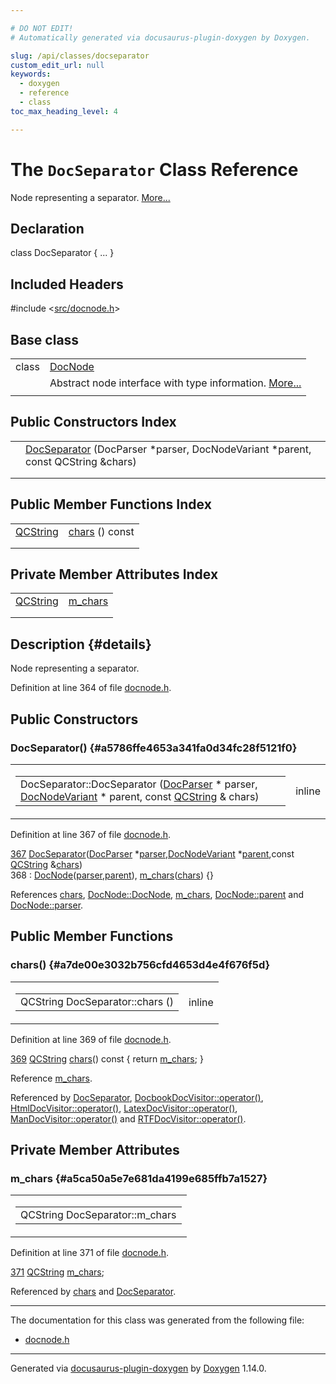 ```yaml
---

# DO NOT EDIT!
# Automatically generated via docusaurus-plugin-doxygen by Doxygen.

slug: /api/classes/docseparator
custom_edit_url: null
keywords:
  - doxygen
  - reference
  - class
toc_max_heading_level: 4

---
```


<div class="doxyPage">

# The `DocSeparator` Class Reference

Node representing a separator. <a href="#details">More...</a>

## Declaration

<div class="doxyDeclaration">
class DocSeparator { ... }
</div>

## Included Headers

<div class="doxyIncludesList">#include &lt;<a href="/web-doxygen/docs/api/files/src/docnode-h">src/docnode.h</a>&gt;
</div>

## Base class

<table class="doxyMembersIndex">

<tr class="doxyMemberIndexItem">
<td class="doxyMemberIndexItemType" align="left" valign="top">class</td>
<td class="doxyMemberIndexItemName" align="left" valign="top"><a href="/web-doxygen/docs/api/classes/docnode">DocNode</a></td>
</tr>
<tr class="doxyMemberIndexDescription">
<td class="doxyMemberIndexDescriptionLeft"></td>
<td class="doxyMemberIndexDescriptionRight">
Abstract node interface with type information. <a href="/web-doxygen/docs/api/classes/docnode/#details">More...</a>
</td>
</tr>
<tr class="doxyMemberIndexSeparator">
<td class="doxyMemberIndexSeparator" colspan="2"></td>
</tr>

</table>

## Public Constructors Index

<table class="doxyMembersIndex">

<tr class="doxyMemberIndexItem">
<td class="doxyMemberIndexItemType" align="left" valign="top"></td>
<td class="doxyMemberIndexItemName" align="left" valign="top"><a href="#a5786ffe4653a341fa0d34fc28f5121f0">DocSeparator</a> (DocParser *parser, DocNodeVariant *parent, const QCString &amp;chars)</td>
</tr>
<tr class="doxyMemberIndexDescription">
<td class="doxyMemberIndexDescriptionLeft"></td>
<td class="doxyMemberIndexDescriptionRight">
</td>
</tr>
<tr class="doxyMemberIndexSeparator">
<td class="doxyMemberIndexSeparator" colspan="2"></td>
</tr>

</table>

## Public Member Functions Index

<table class="doxyMembersIndex">

<tr class="doxyMemberIndexItem">
<td class="doxyMemberIndexItemType" align="left" valign="top"><a href="/web-doxygen/docs/api/classes/qcstring">QCString</a></td>
<td class="doxyMemberIndexItemName" align="left" valign="top"><a href="#a7de00e3032b756cfd4653d4e4f676f5d">chars</a> () const</td>
</tr>
<tr class="doxyMemberIndexDescription">
<td class="doxyMemberIndexDescriptionLeft"></td>
<td class="doxyMemberIndexDescriptionRight">
</td>
</tr>
<tr class="doxyMemberIndexSeparator">
<td class="doxyMemberIndexSeparator" colspan="2"></td>
</tr>

</table>

## Private Member Attributes Index

<table class="doxyMembersIndex">

<tr class="doxyMemberIndexItem">
<td class="doxyMemberIndexItemType" align="left" valign="top"><a href="/web-doxygen/docs/api/classes/qcstring">QCString</a></td>
<td class="doxyMemberIndexItemName" align="left" valign="top"><a href="#a5ca50a5e7e681da4199e685ffb7a1527">m_chars</a></td>
</tr>
<tr class="doxyMemberIndexDescription">
<td class="doxyMemberIndexDescriptionLeft"></td>
<td class="doxyMemberIndexDescriptionRight">
</td>
</tr>
<tr class="doxyMemberIndexSeparator">
<td class="doxyMemberIndexSeparator" colspan="2"></td>
</tr>

</table>

## Description {#details}

Node representing a separator.

Definition at line 364 of file <a href="/web-doxygen/docs/api/files/src/docnode-h">docnode.h</a>.

<div class="doxySectionDef">

## Public Constructors

### DocSeparator() {#a5786ffe4653a341fa0d34fc28f5121f0}

<div class="doxyMemberItem">
<div class="doxyMemberProto">
<table class="doxyMemberLabels">
<tr class="doxyMemberLabels">
<td class="doxyMemberLabelsLeft">
<table class="doxyMemberName">
<tr>
<td class="doxyMemberName">DocSeparator::DocSeparator (<a href="/web-doxygen/docs/api/classes/docparser">DocParser</a> * parser, <a href="/web-doxygen/docs/api/files/src/docnode-h/#a15a8494c4d80bb52db036d2fb5e9e9f8">DocNodeVariant</a> * parent, const <a href="/web-doxygen/docs/api/classes/qcstring">QCString</a> &amp; chars)</td>
</tr>
</table>
</td>
<td class="doxyMemberLabelsRight">
<span class="doxyMemberLabels">
<span class="doxyMemberLabel inline">inline</span>
</span>
</td>
</tr>
</table>
</div>
<div class="doxyMemberDoc">



Definition at line 367 of file <a href="/web-doxygen/docs/api/files/src/docnode-h">docnode.h</a>.

<div class="doxyProgramListing">

<div class="doxyCodeLine"><span class="doxyLineNumber"><a href="#a5786ffe4653a341fa0d34fc28f5121f0">367</a></span><span class="doxyLineContent"><span class="doxyHighlight">    <a href="#a5786ffe4653a341fa0d34fc28f5121f0">DocSeparator</a>(<a href="/web-doxygen/docs/api/classes/docparser">DocParser</a> *<a href="/web-doxygen/docs/api/classes/docnode/#a82847109f245ad8e8fe6102cf875fcd1">parser</a>,<a href="/web-doxygen/docs/api/files/src/docnode-h/#a15a8494c4d80bb52db036d2fb5e9e9f8">DocNodeVariant</a> *<a href="/web-doxygen/docs/api/classes/docnode/#a9217c40d6d74f2b78928b3d8131dd7f0">parent</a>,</span><span class="doxyHighlightKeyword">const</span><span class="doxyHighlight"> <a href="/web-doxygen/docs/api/classes/qcstring">QCString</a> &amp;<a href="#a7de00e3032b756cfd4653d4e4f676f5d">chars</a>)</span></span></div>
<div class="doxyCodeLine"><span class="doxyLineNumber">368</span><span class="doxyLineContent"><span class="doxyHighlight">      : <a href="/web-doxygen/docs/api/classes/docnode/#a12e0244788c1b56cb307517cb8d9d96f">DocNode</a>(<a href="/web-doxygen/docs/api/classes/docnode/#a82847109f245ad8e8fe6102cf875fcd1">parser</a>,<a href="/web-doxygen/docs/api/classes/docnode/#a9217c40d6d74f2b78928b3d8131dd7f0">parent</a>), <a href="#a5ca50a5e7e681da4199e685ffb7a1527">m_chars</a>(<a href="#a7de00e3032b756cfd4653d4e4f676f5d">chars</a>) {}</span></span></div>

</div>


References <a href="#a7de00e3032b756cfd4653d4e4f676f5d">chars</a>, <a href="/web-doxygen/docs/api/classes/docnode/#a12e0244788c1b56cb307517cb8d9d96f">DocNode::DocNode</a>, <a href="#a5ca50a5e7e681da4199e685ffb7a1527">m\_chars</a>, <a href="/web-doxygen/docs/api/classes/docnode/#a9217c40d6d74f2b78928b3d8131dd7f0">DocNode::parent</a> and <a href="/web-doxygen/docs/api/classes/docnode/#a82847109f245ad8e8fe6102cf875fcd1">DocNode::parser</a>.
</div>
</div>

</div>

<div class="doxySectionDef">

## Public Member Functions

### chars() {#a7de00e3032b756cfd4653d4e4f676f5d}

<div class="doxyMemberItem">
<div class="doxyMemberProto">
<table class="doxyMemberLabels">
<tr class="doxyMemberLabels">
<td class="doxyMemberLabelsLeft">
<table class="doxyMemberName">
<tr>
<td class="doxyMemberName">QCString DocSeparator::chars ()</td>
</tr>
</table>
</td>
<td class="doxyMemberLabelsRight">
<span class="doxyMemberLabels">
<span class="doxyMemberLabel inline">inline</span>
</span>
</td>
</tr>
</table>
</div>
<div class="doxyMemberDoc">



Definition at line 369 of file <a href="/web-doxygen/docs/api/files/src/docnode-h">docnode.h</a>.

<div class="doxyProgramListing">

<div class="doxyCodeLine"><span class="doxyLineNumber"><a href="#a7de00e3032b756cfd4653d4e4f676f5d">369</a></span><span class="doxyLineContent"><span class="doxyHighlight">    <a href="/web-doxygen/docs/api/classes/qcstring">QCString</a> <a href="#a7de00e3032b756cfd4653d4e4f676f5d">chars</a>()</span><span class="doxyHighlightKeyword"> const     </span><span class="doxyHighlight">{ </span><span class="doxyHighlightKeywordFlow">return</span><span class="doxyHighlight"> <a href="#a5ca50a5e7e681da4199e685ffb7a1527">m_chars</a>; }</span></span></div>

</div>


Reference <a href="#a5ca50a5e7e681da4199e685ffb7a1527">m\_chars</a>.

Referenced by <a href="#a5786ffe4653a341fa0d34fc28f5121f0">DocSeparator</a>, <a href="/web-doxygen/docs/api/classes/docbookdocvisitor/#aff7829d4c3cf2759e0eca9b3abbc5173">DocbookDocVisitor::operator()</a>, <a href="/web-doxygen/docs/api/classes/htmldocvisitor/#a74a8d685ae3981668e2f5518b0082186">HtmlDocVisitor::operator()</a>, <a href="/web-doxygen/docs/api/classes/latexdocvisitor/#ad18160e3390b23baf7afb39d4954c928">LatexDocVisitor::operator()</a>, <a href="/web-doxygen/docs/api/classes/mandocvisitor/#aa48f89c9aade30cdf2894a4e0aa69f1a">ManDocVisitor::operator()</a> and <a href="/web-doxygen/docs/api/classes/rtfdocvisitor/#a96bd1ead75c76578b08ef7a5c49a4d70">RTFDocVisitor::operator()</a>.
</div>
</div>

</div>

<div class="doxySectionDef">

## Private Member Attributes

### m\_chars {#a5ca50a5e7e681da4199e685ffb7a1527}

<div class="doxyMemberItem">
<div class="doxyMemberProto">
<table class="doxyMemberLabels">
<tr class="doxyMemberLabels">
<td class="doxyMemberLabelsLeft">
<table class="doxyMemberName">
<tr>
<td class="doxyMemberName">QCString DocSeparator::m_chars</td>
</tr>
</table>
</td>
</tr>
</table>
</div>
<div class="doxyMemberDoc">



Definition at line 371 of file <a href="/web-doxygen/docs/api/files/src/docnode-h">docnode.h</a>.

<div class="doxyProgramListing">

<div class="doxyCodeLine"><span class="doxyLineNumber"><a href="#a5ca50a5e7e681da4199e685ffb7a1527">371</a></span><span class="doxyLineContent"><span class="doxyHighlight">    <a href="/web-doxygen/docs/api/classes/qcstring">QCString</a>  <a href="#a5ca50a5e7e681da4199e685ffb7a1527">m_chars</a>;</span></span></div>

</div>


Referenced by <a href="#a7de00e3032b756cfd4653d4e4f676f5d">chars</a> and <a href="#a5786ffe4653a341fa0d34fc28f5121f0">DocSeparator</a>.
</div>
</div>

</div>

<hr/>

The documentation for this class was generated from the following file:

<ul>
<li><a href="/web-doxygen/docs/api/files/src/docnode-h">docnode.h</a></li>
</ul>

<hr/>

<p class="doxyGeneratedBy">Generated via <a href="https://github.com/xpack/docusaurus-plugin-doxygen">docusaurus-plugin-doxygen</a> by <a href="https://www.doxygen.nl">Doxygen</a> 1.14.0.</p>

</div>
